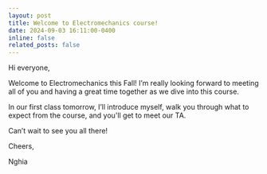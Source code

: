 ```yaml
---
layout: post
title: Welcome to Electromechanics course!
date: 2024-09-03 16:11:00-0400
inline: false
related_posts: false
---
```


Hi everyone,

Welcome to Electromechanics this Fall! I’m really looking forward to meeting all of you and having a great time together as we dive into this course.

In our first class tomorrow, I’ll introduce myself, walk you through what to expect from the course, and you'll get to meet our TA.

Can’t wait to see you all there!

Cheers,


Nghia
